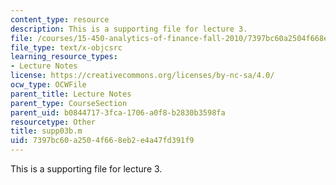 ```yaml
---
content_type: resource
description: This is a supporting file for lecture 3.
file: /courses/15-450-analytics-of-finance-fall-2010/7397bc60a2504f668eb2e4a47fd391f9_supp03b.m
file_type: text/x-objcsrc
learning_resource_types:
- Lecture Notes
license: https://creativecommons.org/licenses/by-nc-sa/4.0/
ocw_type: OCWFile
parent_title: Lecture Notes
parent_type: CourseSection
parent_uid: b0844717-3fca-1706-a0f8-b2830b3598fa
resourcetype: Other
title: supp03b.m
uid: 7397bc60-a250-4f66-8eb2-e4a47fd391f9
---
```

This is a supporting file for lecture 3.